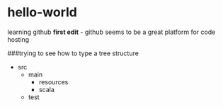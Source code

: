 # hello-world
learning github
**first edit** - github seems to be a great platform for code hosting 

###trying to see how to type a tree structure
- src
  - main
    - resources
    - scala
  - test
